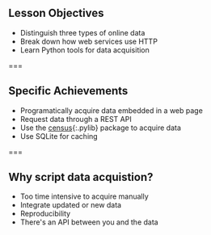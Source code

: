 ---
---

## Lesson Objectives

- Distinguish three types of online data
- Break down how web services use HTTP
- Learn Python tools for data acquisition

===

## Specific Achievements

- Programatically acquire data embedded in a web page
- Request data through a REST API
- Use the [census](){:.pylib} package to acquire data
- Use SQLite for caching

===

## Why script data acquistion?

- Too time intensive to acquire manually
- Integrate updated or new data
- Reproducibility
- There's an API between you and the data
